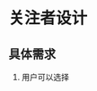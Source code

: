 <!--
 * @Author: jhliang
 * @Descripttion: In User Settings Edit
 * @LastEditTime: 2021-03-30 10:30:16
 * @Date: 2021-03-30 10:29:43
 * @LastEditors: jhliang
 * @FilePath: \MyBook\Markdown\collaboration\关注者.md
-->

# 关注者设计

## 具体需求

1. 用户可以选择